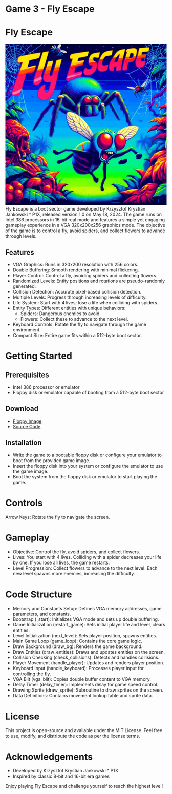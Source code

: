 # Game 3 - Fly Escape


# Fly Escape
![Fly Escape cover](fly_escape_cover.gif)
Fly Escape is a boot sector game developed by Krzysztof Krystian Jankowski ^ P1X, released version 1.0 on May 18, 2024. The game runs on Intel 386 processors in 16-bit real mode and features a simple yet engaging gameplay experience in a VGA 320x200x256 graphics mode. The objective of the game is to control a fly, avoid spiders, and collect flowers to advance through levels.

## Features

- VGA Graphics: Runs in 320x200 resolution with 256 colors.
- Double Buffering: Smooth rendering with minimal flickering.
- Player Control: Control a fly, avoiding spiders and collecting flowers.
- Randomized Levels: Entity positions and rotations are pseudo-randomly generated.
- Collision Detection: Accurate pixel-based collision detection.
- Multiple Levels: Progress through increasing levels of difficulty.
- Life System: Start with 4 lives; lose a life when colliding with spiders.
- Entity Types: Different entities with unique behaviors:
    - Spiders: Dangerous enemies to avoid.
    - Flowers: Collect these to advance to the next level.
- Keyboard Controls: Rotate the fly to navigate through the game environment.
- Compact Size: Entire game fits within a 512-byte boot sector.

# Getting Started

## Prerequisites

- Intel 386 processor or emulator
- Floppy disk or emulator capable of booting from a 512-byte boot sector


## Download
- [Floppy Image](https://raw.githubusercontent.com/w84death/x86-assembly/main/bootsector/game3/floppy.img)
- [Source Code](https://raw.githubusercontent.com/w84death/x86-assembly/main/bootsector/game3/game3.asm)

## Installation

- Write the game to a bootable floppy disk or configure your emulator to boot from the provided game image.
- Insert the floppy disk into your system or configure the emulator to use the game image.
- Boot the system from the floppy disk or emulator to start playing the game.

# Controls

Arrow Keys: Rotate the fly to navigate the screen.

# Gameplay

- Objective: Control the fly, avoid spiders, and collect flowers.
- Lives: You start with 4 lives. Colliding with a spider decreases your life by one. If you lose all lives, the game restarts.
- Level Progression: Collect flowers to advance to the next level. Each new level spawns more enemies, increasing the difficulty.

# Code Structure

- Memory and Constants Setup: Defines VGA memory addresses, game parameters, and constants.
- Bootstrap (_start): Initializes VGA mode and sets up double buffering.
- Game Initialization (restart_game): Sets initial player life and level, clears entities.
- Level Initialization (next_level): Sets player position, spawns entities.
- Main Game Loop (game_loop): Contains the core game logic.
- Draw Background (draw_bg): Renders the game background.
- Draw Entities (draw_entities): Draws and updates entities on the screen.
- Collision Checking (check_collisions): Detects and handles collisions.
- Player Movement (handle_player): Updates and renders player position.
- Keyboard Input (handle_keyboard): Processes player input for controlling the fly.
- VGA Blit (vga_blit): Copies double buffer content to VGA memory.
- Delay Timer (delay_timer): Implements delay for game speed control.
- Drawing Sprite (draw_sprite): Subroutine to draw sprites on the screen.
- Data Definitions: Contains movement lookup table and sprite data.

# License

This project is open-source and available under the MIT License. Feel free to use, modify, and distribute the code as per the license terms.

# Acknowledgements

- Developed by Krzysztof Krystian Jankowski ^ P1X
- Inspired by classic 8-bit and 16-bit era games

Enjoy playing Fly Escape and challenge yourself to reach the highest level!